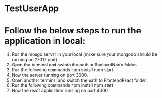 # TestUserApp

# Follow the below steps to run the application in local:

  1. Run the mongo server in your local (make sure your mongodb should be running on 27017 port).
  2. Open the terminal and switch the path to BackendNode folder.
  3. Run the following commands 
        npm install
        npm start
  4. Now the server running on port 3000.     
  5. Open another terminal and switch the path to FrontendReact folder.
  6. Run the following commands 
        npm install
        npm start
  7. Now the react application running on port 4000.     
 



